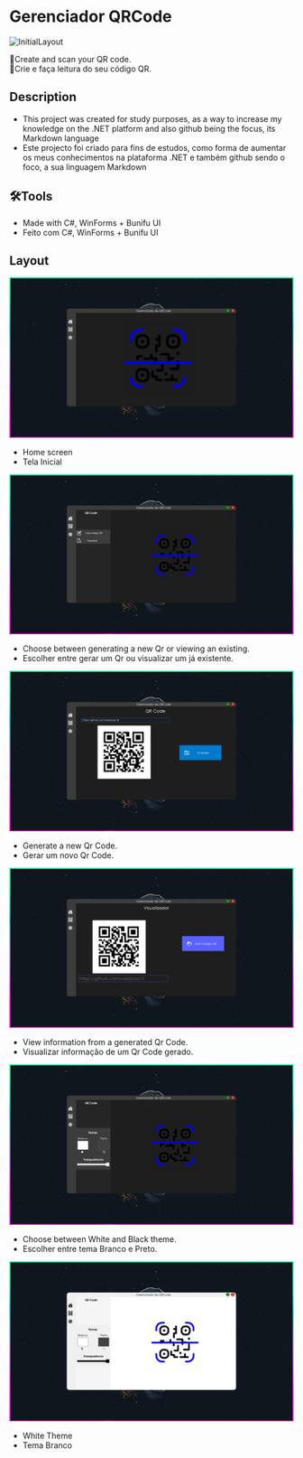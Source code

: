 # Gerenciador QRCode
![InitialLayout](./Assets/Capturar00.gif)

💫Create and scan your QR code.
<br/>💫Crie e faça leitura do seu código QR.

## Description
- This project was created for study purposes, as a way to increase my knowledge on the .NET platform and also github being the focus, its Markdown language
- Este projecto foi criado para fins de estudos, como forma de aumentar os meus conhecimentos na plataforma .NET e também github sendo o foco, a sua linguagem Markdown

## 🛠Tools
- Made with C#, WinForms + Bunifu UI 
- Feito com C#, WinForms + Bunifu UI

## Layout

![Imagem1](./Assets/Capturar1.PNG)
- Home screen
- Tela Inicial

![Imagem2](./Assets/Capturar2.PNG)
- Choose between generating a new Qr or viewing an existing.
- Escolher entre gerar um Qr ou visualizar um já existente.

![Imagem3](./Assets/Capturar3.PNG)
- Generate a new Qr Code.
- Gerar um novo Qr Code.

![Imagem4](./Assets/Capturar4.PNG)
- View information from a generated Qr Code.
- Visualizar informação de um Qr Code gerado.

![Imagem5](./Assets/Capturar5.PNG)
- Choose between White and Black theme.
- Escolher entre tema Branco e Preto.

![Imagem6](./Assets/Capturar6.PNG)
- White Theme 
- Tema Branco
